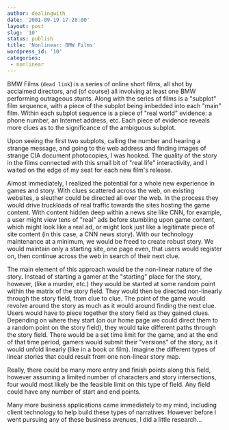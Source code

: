 ```yaml
---
author: dealingwith
date: '2001-09-19 17:28:00'
layout: post
slug: '10'
status: publish
title: 'Nonlinear: BMW Films'
wordpress_id: '10'
categories:
 - nonlinear
---
```


BMW Films (`dead link`) is a series of online short films, all shot by acclaimed directors, and (of course) all involving at least one BMW performing outrageous stunts. Along with the series of films is a "subplot" film sequence, with a piece of the subplot being imbedded into each "main" film. Within each subplot sequence is a piece of "real world" evidence: a phone number, an Internet address, etc. Each piece of evidence reveals more clues as to the significance of the ambiguous subplot.

Upon seeing the first two subplots, calling the number and hearing a strange message, and going to the web address and finding images of strange CIA document photocopies, I was hooked. The quality of the story in the films connected with this small bit of "real life" interactivity, and I waited on the edge of my seat for each new film's release.

Almost immediately, I realized the potential for a whole new experience in games and story. With clues scattered across the web, on existing websites, a sleuther could be directed all over the web. In the process they would drive truckloads of real traffic towards the sites hosting the game content. With content hidden deep within a news site like CNN, for example, a user might view tens of "real" ads before stumbling upon game content, which might look like a real ad, or might look just like a legitimate piece of site content (in this case, a CNN news story). With our technology maintenance at a minimum, we would be freed to create robust story. We would maintain only a starting site, one page even, that users would register on, then continue across the web in search of their next clue.

The main element of this approach would be the non-linear nature of the story. Instead of starting a gamer at the "starting" place for the story, however, (like a murder, etc.) they would be started at some random point within the matrix of the story field. They would then be directed non-linearly through the story field, from clue to clue. The point of the game would revolve around the story as much as it would around finding the next clue. Users would have to piece together the story field as they gained clues. Depending on where they start (on our home page we could direct them to a random point on the story field), they would take different paths through the story field. There would be a set time limit for the game, and at the end of that time period, gamers would submit their "versions" of the story, as it would unfold linearly (like in a book or film). Imagine the different types of linear stories that could result from one non-linear story map.

Really, there could be many more entry and finish points along this field, however assuming a limited number of characters and story intersections, four would most likely be the feasible limit on this type of field. Any field could have any number of start and end points.

Many more business applications came immediately to my mind, including client technology to help build these types of narratives. However before I went pursuing any of these business avenues, I did a little research...
